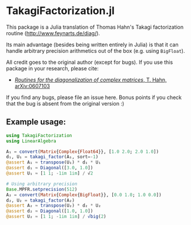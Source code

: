 # TakagiFactorization.jl

This package is a Julia translation of Thomas Hahn's Takagi factorization routine (http://www.feynarts.de/diag/).

Its main advantage (besides being written entirely in Julia) is that it can handle arbitrary precision arithmetics out of the box (e.g. using `BigFloat`).

All credit goes to the original author (except for bugs). If you use this package in your research, please cite:
  
* [*Routines for the diagonalization of complex matrices*, T. Hahn, arXiv:0607103](https://arxiv.org/abs/physics/0607103)

If you find any bugs, please file an issue here. Bonus points if you check that the bug is absent from the original version :)

Example usage:
---

```julia
using TakagiFactorization
using LinearAlgebra

A₁ = convert(Matrix{Complex{Float64}}, [1.0 2.0; 2.0 1.0])
d₁, U₁ = takagi_factor(A₁, sort=-1)
@assert A₁ ≈ transpose(U₁) * d₁ * U₁
@assert d₁ ≈ Diagonal([3.0, 1.0])
@assert U₁ ≈ [1 1; -1im 1im] / √2

# Using arbitrary precision
Base.MPFR.setprecision(512)
A₂ = convert(Matrix{Complex{BigFloat}}, [0.0 1.0; 1.0 0.0])
d₂, U₂ = takagi_factor(A₂)
@assert A₂ ≈ transpose(U₂) * d₂ * U₂
@assert d₂ ≈ Diagonal([1.0, 1.0])
@assert U₂ ≈ [1 1; -1im 1im] / √big(2)
```
